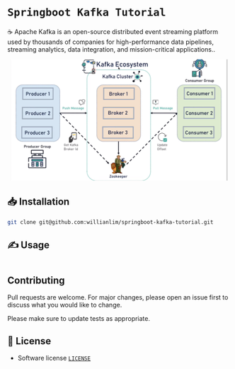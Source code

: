# `Springboot Kafka Tutorial`

☕ Apache Kafka is an open-source distributed event streaming platform used by thousands of companies for high-performance data pipelines, streaming analytics, data integration, and mission-critical applications..

<p align="center">
    <img src="https://github.com/willianlim/springboot-kafka-tutorial/blob/develop/img/img1.png" width="490">
</p>

## 📥 Installation

```bash
git clone git@github.com:willianlim/springboot-kafka-tutorial.git
```

## ✍ Usage

```bash

```

## Contributing
Pull requests are welcome. For major changes, please open an issue first to discuss what you would like to change.

Please make sure to update tests as appropriate.

## 📝 License
- Software license [`LICENSE`](https://github.com/willianlim/springboot-kafka-tutorial/blob/master/LICENSE)
